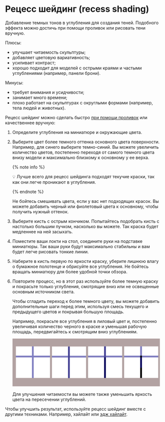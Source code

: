 # Рецесс шейдинг (recess shading)

Добавление темных тонов в углубления для создания теней. Подобного эффекта можно достичь при помощи проливок или рисовать тени вручную.

Плюсы:

- улучшает читаемость скульптуры;
- добавляет цветовую вариативность;
- усиливает контраст;
- хорошо подходит для моделей с острыми краями и частыми углублениями (например, панели брони).

Минусы:

- требует внимания и усидчивости;
- занимает много времени;
- плохо работает на скульптурах с округлыми формами (например, тела людей и животных).

Рецесс шейдинг можно сделать быстро [при помощи проливок](citadel-style.md) или качественнее вручную:

1. Определите углубления на миниатюре и окружающие цвета. 
2. Выберите цвет более темного оттенка основного цвета поверхности. Например, для синего выберите темно-синий. Вы можете увеличить количество цветов, постепенно переходя от самого темного цвета внизу модели и максимально близкому к основному у ее верха.
    
    {% note info %}

    💡 Лучше всего для рецесс шейдинга подходят текучие краски, так как они легче проникают в углубления.
    
    {% endnote %}
    
    Не бойтесь смешивать цвета, если у вас нет подходящих красок. Вы можете добавить черный или фиолетовый цвета к основному, чтобы получить нужный оттенок.
    
3. Выберите кисть с острым кончиком. Попытайтесь подобрать кисть с настолько большим пучком, насколько вы можете. Так краска будет медленнее на ней засыхать.
4. Поместите ваши локти на стол, соедините руки на подставке миниатюры. Так ваши руки будут максимально стабильны и вам будет легче рисовать тонкие линии.
5. Наберите в кисть первую по яркости краску, уберите лишнюю влагу о бумажное полотенце и обрисуйте все углубления. Не бойтесь вращать миниатюру для более удобной точки обзора.
6. Повторите процесс, но в этот раз используйте более темную краску и покрасьте только углубления, смотрящие вниз или не освещенные основным источником света. 
    
    Чтобы сгладить переход к более темного цвету, вы можете добавить дополнительные шаги перед этим, используя смесь текущего и предыдущего цветов и покрывая большую площадь.
    
    Например, покрасьте все углубления в лиловый цвет и, постепенно увеличивая количество черного в краске и уменьшая рабочую площадь, передвигайтесь к смотрящим вниз углублениям. 
    
    ![recess-shading](_images/recess-shading.png)
    
    Для улучшения читаемости вы можете также уменьшить яркость цвета на пересечении углублений.
    

Чтобы улучшить результат, используйте рецесс шейдинг вместе с другими техниками. Например, хайлайт или [эдж хайлайт](edge-highlighting.md).